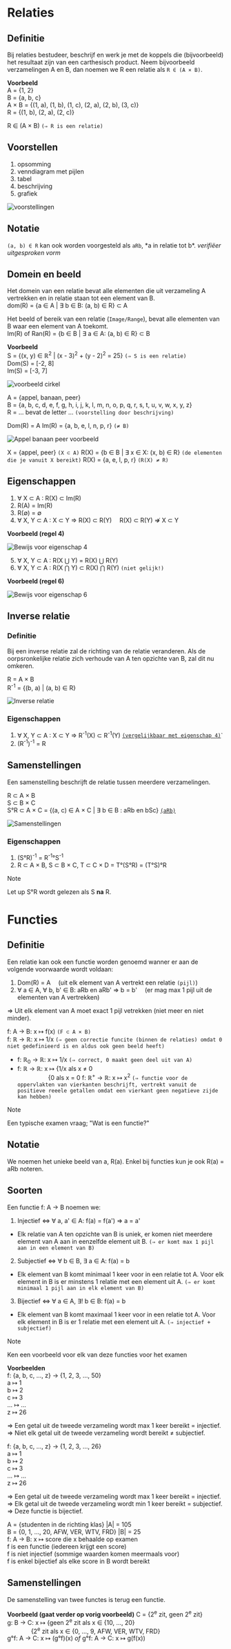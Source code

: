 # Relaties
## Definitie
Bij relaties bestudeer, beschrijf en werk je met de koppels die (bijvoorbeeld) het resultaat zijn van een carthesisch product. Neem bijvoorbeeld verzamelingen A en B, dan noemen we R een relatie als `R ∈ (A × B)`.

**Voorbeeld**  
A = {1, 2}  
B = {a, b, c}  
A × B = {(1, a), (1, b), (1, c), (2, a), (2, b), (3, c)}  
R = {(1, b), (2, a), (2, c)}  

R ∈ (A × B) `(⇒ R is een relatie)`

## Voorstellen
1. opsomming
2. venndiagram met pijlen
3. tabel
4. beschrijving
5. grafiek

![voorstellingen](assets/voorstellingen.png)

## Notatie 
`(a, b) ∈ R` kan ook worden voorgesteld als `aRb`, \*a in relatie tot b\*. _verifiëer uitgesproken vorm_

## Domein en beeld
Het domein van een relatie bevat alle elementen die uit verzameling A vertrekken en in relatie staan tot een element van B.  
dom(R) = {a ∈ A | ∃ b ∈ B: (a, b) ∈ R} ⊂ A

Het beeld of bereik van een relatie (`Image/Range`), bevat alle elementen van B waar een element van A toekomt.  
Im(R) of Ran(R) = {b ∈ B | ∃ a ∈ A: (a, b) ∈ R} ⊂ B

**Voorbeeld**  
S = {(x, y) ∈ ℝ<sup>2</sup> | (x - 3)<sup>2</sup> + (y - 2)<sup>2</sup> = 25} `(⇒ S is een relatie)`  
Dom(S) = [-2, 8]  
Im(S) = [-3, 7]

![voorbeeld cirkel](assets/cirkel_voorbeeld.png)

A = {appel, banaan, peer}  
B = {a, b, c, d, e, f, g, h, i, j, k, l, m, n, o, p, q, r, s, t, u, v, w, x, y, z}  
R = ... bevat de letter ... `(voorstelling door beschrijving)`

Dom(R) = A
Im(R) = {a, b, e, l, n, p, r} `(≠ B)`

![Appel banaan peer voorbeeld](assets/appel_banaan_peer_vb.png)

X = {appel, peer} `(X ⊂ A)`
R(X) = {b ∈ B | ∃ x ∈ X: (x, b) ∈ R} `(de elementen die je vanuit X bereikt)`
R(X) = {a, e, l, p, r} `(R(X) ≠ R)`

## Eigenschappen
1. ∀ X ⊂ A : R(X) ⊂ Im(R)
2. R(A) = Im(R)
3. R(∅) = ∅
4. ∀ X, Y ⊂ A : X ⊂ Y ⇒ R(X) ⊂ R(Y)
&emsp;R(X) ⊂ R(Y) ⇏ X ⊂ Y

**Voorbeeld (regel 4)**

![Bewijs voor eigenschap 4](assets/bewijs_eigenschap_4.png)

5. ∀ X, Y ⊂ A : R(X ⋃ Y) = R(X) ⋃ R(Y)
6. ∀ X, Y ⊂ A : R(X ⋂ Y) ⊂ R(X) ⋂ R(Y) `(niet gelijk!)` 

**Voorbeeld (regel 6)**

![Bewijs voor eigenschap 6](assets/bewijs_eigenschap_6.png)

## Inverse relatie
### Definitie
Bij een inverse relatie zal de richting van de relatie veranderen. Als de oorpsronkelijke relatie zich verhoude van A ten opzichte van B, zal dit nu omkeren.

R = A × B  
R<sup>-1</sup> = {(b, a) | (a, b) ∈ R}

![Inverse relatie](assets/inverse_relatie.png)

### Eigenschappen
1. ∀ X, Y ⊂ A : X ⊂ Y ⇒ R<sup>-1</sup>(X) ⊂ R<sup>-1</sup>(Y) [`(vergelijkbaar met eigenschap 4)`](#eigenschappen)`
2. (R<sup>-1</sup>)<sup>-1</sup> = R

## Samenstellingen
Een samenstelling beschrijft de relatie tussen meerdere verzamelingen.

R ⊂ A × B  
S ⊂ B × C  
S°R ⊂ A × C = {(a, c) ∈ A × C | ∃ b ∈ B : aRb en bSc} [`(aRb)`](#notatie)

![Samenstellingen](assets/samenstellingen.png)

### Eigenschappen
1. (S°R)<sup>-1</sup> = R<sup>-1</sup>°S<sup>-1</sup>
2. R ⊂ A × B, S ⊂ B × C, T ⊂ C × D = T°(S°R) = (T°S)°R

> [!NOTE]
> Let up S°R wordt gelezen als S __na__ R.

# Functies
## Definitie
Een relatie kan ook een functie worden genoemd wanner er aan de volgende voorwaarde wordt voldaan:
1. Dom(R) = A 
&emsp;(uit elk element van A vertrekt een relatie `(pijl)`)
2. ∀ a ∈ A, ∀ b, b' ∈ B: aRb en aRb' ⇒ b = b'
&emsp;(er mag max 1 pijl uit de elementen van A vertrekken)

⇒ Uit elk element van A moet exact 1 pijl vetrekken (niet meer en niet minder).

f: A → B: x ↦ f(x) `(F ⊂ A × B)`  
f: ℝ → ℝ: x ↦ 1/x `(⇒ geen correctie funcite (binnen de relaties) omdat 0 niet gedefinieerd is en aldus ook geen beeld heeft)`  
- f: ℝ<sub>0</sub> → ℝ: x ↦ 1/x `(⇒ correct, 0 maakt geen deel uit van A)`
- f: ℝ → ℝ: x ↦ {1/x als x ≠ 0  
&nbsp;&nbsp;&nbsp;&nbsp;&nbsp;&nbsp;&nbsp;&nbsp;&nbsp;&nbsp;&nbsp;&nbsp;&nbsp;&nbsp;&nbsp;&nbsp;&nbsp;&nbsp;{0 als x = 0
f: ℝ<sup>+</sup> → ℝ: x ↦ x<sup>2</sup> `(⇒ functie voor de oppervlakten van vierkanten beschrijft, vertrekt vanuit de positieve reeele getallen omdat een vierkant geen negatieve zijde kan hebben)` 

> [!NOTE]
> Een typische examen vraag; "Wat is een functie?"

## Notatie
We noemen het unieke beeld van a, R(a). Enkel bij functies kun je ook R(a) = aRb noteren.

## Soorten
Een functie f: A → B noemen we:
1. Injectief ⇔ ∀ a, a' ∈ A: f(a) = f(a') ⇒ a = a'
  - Elk relatie van A ten opzichte van B is uniek, er komen niet meerdere element van A aan in eenzelfde element uit B. `(⇒ er komt max 1 pijl aan in een element van B)`
2. Subjectief ⇔ ∀ b ∈ B, ∃ a ∈ A: f(a) = b
  - Elk element van B komt minimaal 1 keer voor in een relatie tot A. Voor elk element in B is er minstens 1 relatie met een element uit A. `(⇒ er komt minimaal 1 pijl aan in elk element van B)` 
3. Bijectief ⇔ ∀ a ∈ A, ∃! b ∈ B: f(a) = b
  - Elk element van B komt maximaal 1 keer voor in een relatie tot A. Voor elk element in B is er 1 relatie met een element uit A. `(⇒ injectief + subjectief)`

> [!NOTE]
> Ken een voorbeeld voor elk van deze functies voor het examen

**Voorbeelden**  
f: {a, b, c, ..., z} → {1, 2, 3, ..., 50}  
a ↦ 1  
b ↦ 2  
c ↦ 3  
... ↦ ...  
z ↦ 26

⇒ Een getal uit de tweede verzameling wordt max 1 keer bereikt = injectief.  
⇒ Niet elk getal uit de tweede verzameling wordt bereikt ≠ subjectief.

f: {a, b, c, ..., z} → {1, 2, 3, ..., 26}  
a ↦ 1  
b ↦ 2  
c ↦ 3  
... ↦ ...  
z ↦ 26  

⇒ Een getal uit de tweede verzameling wordt max 1 keer bereikt = injectief.  
⇒ Elk getal uit de tweede verzameling wordt min 1 keer bereikt = subjectief.  
⇒ Deze functie is bijectief.

A = {studenten in de richting klas} |A| = 105  
B = {0, 1, ..., 20, AFW, VER, WTV, FRD} |B| = 25  
f: A → B: x ↦ score die x behaalde op examen  
f is een functie (iedereen krijgt een score)  
f is niet injectief (sommige waarden komen meermaals voor)  
f is enkel bijectief als elke score in B wordt bereikt  

## Samenstellingen
De samenstelling van twee functes is terug een functie.

**Voorbeeld (gaat verder op vorig voorbeeld)**
C = {2<sup>e</sup> zit, geen 2<sup>e</sup> zit}  
g: B → C: x ↦ {geen 2<sup>e</sup> zit als x ∈ {10, ..., 20}  
&nbsp;&nbsp;&nbsp;&nbsp;&nbsp;&nbsp;&nbsp;&nbsp;&nbsp;&nbsp;&nbsp;&nbsp;&nbsp;&nbsp;{2<sup>e</sup> zit als x ∈ {0, ..., 9, AFW, VER, WTV, FRD}  
g°f: A → C: x ↦ (g°f)(x) _of_ g°f: A → C: x ↦ g(f(x)) 